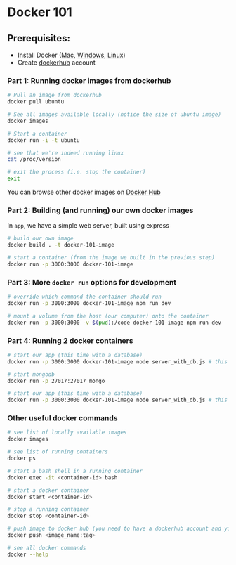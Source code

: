 # Docker 101

## Prerequisites:
- Install Docker ([Mac](https://docs.docker.com/docker-for-mac/install/), [Windows](https://docs.docker.com/docker-for-windows/), [Linux](https://docs.docker.com/install/linux/docker-ce/ubuntu/))
- Create [dockerhub](https://hub.docker.com/) account 

### Part 1: Running docker images from dockerhub

```sh
# Pull an image from dockerhub
docker pull ubuntu

# See all images available locally (notice the size of ubuntu image)
docker images

# Start a container
docker run -i -t ubuntu

# see that we're indeed running linux
cat /proc/version

# exit the process (i.e. stop the container)
exit
```

You can browse other docker images on [Docker Hub](https://hub.docker.com/)


### Part 2: Building (and running) our own docker images

In `app`, we have a simple web server, built using express
```sh
# build our own image
docker build . -t docker-101-image

# start a container (from the image we built in the previous step)
docker run -p 3000:3000 docker-101-image

```

### Part 3: More `docker run` options for development
```sh
# override which command the container should run
docker run -p 3000:3000 docker-101-image npm run dev

# mount a volume from the host (our computer) onto the container
docker run -p 3000:3000 -v $(pwd):/code docker-101-image npm run dev
```

### Part 4: Running 2 docker containers
```sh
# start our app (this time with a database)
docker run -p 3000:3000 docker-101-image node server_with_db.js # this will throw an error

# start mongodb
docker run -p 27017:27017 mongo

# start our app (this time with a database)
docker run -p 3000:3000 docker-101-image node server_with_db.js # this will work now
```

### Other useful docker commands
```sh
# see list of locally available images
docker images

# see list of running containers
docker ps

# start a bash shell in a running container
docker exec -it <container-id> bash

# start a docker container
docker start <container-id>

# stop a running container
docker stop <container-id>

# push image to docker hub (you need to have a dockerhub account and you need to run docker login first)
docker push <image_name:tag>

# see all docker commands
docker --help
```